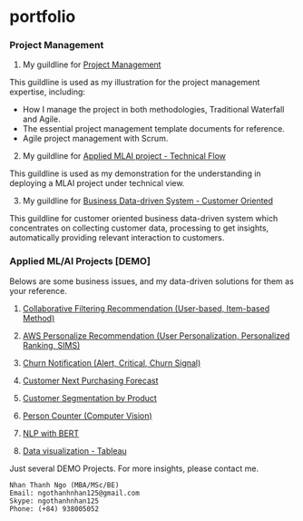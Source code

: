 # portfolio
### Project Management 

1. My guildline for [Project Management](https://github.com/carfirst125/portfolio/tree/main/Guildline%20-%20Project%20Management)

This guildline is used as my illustration for the project management expertise, including:
   - How I manage the project in both methodologies, Traditional Waterfall and Agile.
   - The essential project management template documents for reference.
   - Agile project management with Scrum.

2. My guildline for [Applied MLAI project - Technical Flow](https://github.com/carfirst125/portfolio/tree/main/Applied%20MLAI%20Project%20-%20Technical%20Flow) 

This guildline is used as my demonstration for the understanding in deploying a MLAI project under technical view.

3. My guildline for [Business Data-driven System - Customer Oriented](https://github.com/carfirst125/portfolio/tree/main/Business%20Information%20System%20-%20Customer%20Orientation)

This guildline for customer oriented business data-driven system which concentrates on collecting customer data, processing to get insights, automatically providing relevant interaction to customers.

### Applied ML/AI Projects [DEMO]

Belows are some business issues, and my data-driven solutions for them as your reference.

1. [Collaborative Filtering Recommendation (User-based, Item-based Method)](https://github.com/carfirst125/portfolio/tree/main/collaborative_recommendation_system) 

2. [AWS Personalize Recommendation (User Personalization, Personalized Ranking, SIMS)](https://github.com/carfirst125/portfolio/tree/main/aws_personalize_recommendation) 

3. [Churn Notification (Alert, Critical, Churn Signal)](https://github.com/carfirst125/portfolio/tree/main/churn_notification) 

4. [Customer Next Purchasing Forecast](https://github.com/carfirst125/portfolio/tree/main/next_purchasing_forecast) 

5. [Customer Segmentation by Product](https://github.com/carfirst125/portfolio/tree/main/customer_segmentation) 

6. [Person Counter (Computer Vision)](https://github.com/carfirst125/portfolio/tree/main/cv_person_counter) 

7. [NLP with BERT](https://github.com/carfirst125/portfolio/tree/main/NLP_with_BERT)

8. [Data visualization - Tableau](https://github.com/carfirst125/portfolio/tree/main/data_visualization_Tableau)

Just several DEMO Projects. For more insights, please contact me.

    Nhan Thanh Ngo (MBA/MSc/BE)
    Email: ngothanhnhan125@gmail.com
    Skype: ngothanhnhan125
    Phone: (+84) 938005052



